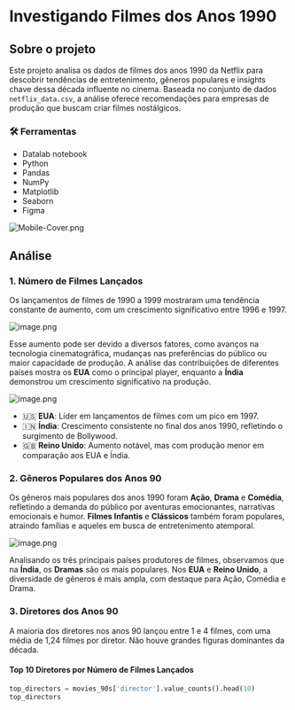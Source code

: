 # Investigando Filmes dos Anos 1990

## Sobre o projeto

Este projeto analisa os dados de filmes dos anos 1990 da Netflix para descobrir tendências de entretenimento, gêneros populares e insights chave dessa década influente no cinema. Baseada no conjunto de dados `netflix_data.csv`, a análise oferece recomendações para empresas de produção que buscam criar filmes nostálgicos.

### 🛠️ Ferramentas
- Datalab notebook
- Python
- Pandas
- NumPy
- Matplotlib
- Seaborn
- Figma

![Mobile-Cover.png](https://prod-files-secure.s3.us-west-2.amazonaws.com/7c131856-cc00-41a8-94ec-fef908541624/a2c985df-1148-48d6-8f9c-c1db234f6cd0/Mobile-Cover.png)

## Análise

### 1. Número de Filmes Lançados
Os lançamentos de filmes de 1990 a 1999 mostraram uma tendência constante de aumento, com um crescimento significativo entre 1996 e 1997.

![image.png](https://prod-files-secure.s3.us-west-2.amazonaws.com/7c131856-cc00-41a8-94ec-fef908541624/7e4dfa04-4065-454a-ad76-8e998cebb6fe/image.png)

Esse aumento pode ser devido a diversos fatores, como avanços na tecnologia cinematográfica, mudanças nas preferências do público ou maior capacidade de produção. A análise das contribuições de diferentes países mostra os **EUA** como o principal player, enquanto a **Índia** demonstrou um crescimento significativo na produção.

![image.png](https://prod-files-secure.s3.us-west-2.amazonaws.com/7c131856-cc00-41a8-94ec-fef908541624/df90103d-2326-4a44-927c-ad39dd3f7a8f/image.png)

- 🇺🇸 **EUA**: Líder em lançamentos de filmes com um pico em 1997.
- 🇮🇳 **Índia**: Crescimento consistente no final dos anos 1990, refletindo o surgimento de Bollywood.
- 🇬🇧 **Reino Unido**: Aumento notável, mas com produção menor em comparação aos EUA e Índia.

### 2. Gêneros Populares dos Anos 90
Os gêneros mais populares dos anos 1990 foram **Ação**, **Drama** e **Comédia**, refletindo a demanda do público por aventuras emocionantes, narrativas emocionais e humor. **Filmes Infantis** e **Clássicos** também foram populares, atraindo famílias e aqueles em busca de entretenimento atemporal.

![image.png](https://prod-files-secure.s3.us-west-2.amazonaws.com/7c131856-cc00-41a8-94ec-fef908541624/adebbf80-b677-4c0e-82da-b1713eff68a6/image.png)

Analisando os três principais países produtores de filmes, observamos que na **Índia**, os **Dramas** são os mais populares. Nos **EUA** e **Reino Unido**, a diversidade de gêneros é mais ampla, com destaque para Ação, Comédia e Drama.

### 3. Diretores dos Anos 90
A maioria dos diretores nos anos 90 lançou entre 1 e 4 filmes, com uma média de 1,24 filmes por diretor. Não houve grandes figuras dominantes da década.

#### Top 10 Diretores por Número de Filmes Lançados

```python
top_directors = movies_90s['director'].value_counts().head(10)
top_directors
